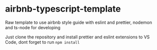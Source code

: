 # airbnb-typescript-template
Raw template to use airbnb style guide with eslint and prettier, nodemon and ts-node for developing

Just clone the repository and install prettier and eslint extensions to VS Code, dont forget to run `npm install`
